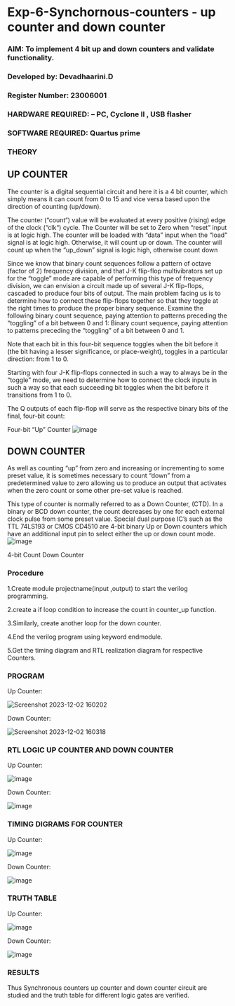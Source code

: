 # Exp-6-Synchornous-counters - up counter and down counter 
### AIM: To implement 4 bit up and down counters and validate  functionality.
### Developed by: Devadhaarini.D 
### Register Number: 23006001
### HARDWARE REQUIRED:  – PC, Cyclone II , USB flasher
### SOFTWARE REQUIRED:   Quartus prime
### THEORY 

## UP COUNTER 
The counter is a digital sequential circuit and here it is a 4 bit counter, which simply means it can count from 0 to 15 and vice versa based upon the direction of counting (up/down). 

The counter (“count“) value will be evaluated at every positive (rising) edge of the clock (“clk“) cycle.
The Counter will be set to Zero when “reset” input is at logic high.
The counter will be loaded with “data” input when the “load” signal is at logic high. Otherwise, it will count up or down.
The counter will count up when the “up_down” signal is logic high, otherwise count down

Since we know that binary count sequences follow a pattern of octave (factor of 2) frequency division, and that J-K flip-flop multivibrators set up for the “toggle” mode are capable of performing this type of frequency division, we can envision a circuit made up of several J-K flip-flops, cascaded to produce four bits of output.
The main problem facing us is to determine how to connect these flip-flops together so that they toggle at the right times to produce the proper binary sequence.
Examine the following binary count sequence, paying attention to patterns preceding the “toggling” of a bit between 0 and 1:
Binary count sequence, paying attention to patterns preceding the “toggling” of a bit between 0 and 1.

Note that each bit in this four-bit sequence toggles when the bit before it (the bit having a lesser significance, or place-weight), toggles in a particular direction: from 1 to 0.



 
 

Starting with four J-K flip-flops connected in such a way to always be in the “toggle” mode, we need to determine how to connect the clock inputs in such a way so that each succeeding bit toggles when the bit before it transitions from 1 to 0.

The Q outputs of each flip-flop will serve as the respective binary bits of the final, four-bit count:

 
 

Four-bit “Up” Counter
![image](https://user-images.githubusercontent.com/36288975/169644758-b2f4339d-9532-40c5-af40-8f4f8c942e2c.png)

## DOWN COUNTER 

As well as counting “up” from zero and increasing or incrementing to some preset value, it is sometimes necessary to count “down” from a predetermined value to zero allowing us to produce an output that activates when the zero count or some other pre-set value is reached.

This type of counter is normally referred to as a Down Counter, (CTD). In a binary or BCD down counter, the count decreases by one for each external clock pulse from some preset value. Special dual purpose IC’s such as the TTL 74LS193 or CMOS CD4510 are 4-bit binary Up or Down counters which have an additional input pin to select either the up or down count mode.
![image](https://user-images.githubusercontent.com/36288975/169644844-1a14e123-7228-4ed8-81a9-eb937dff4ac8.png)


4-bit Count Down Counter

### Procedure

1.Create module projectname(input ,output) to start the verilog programming.

2.create a if loop condition to increase the count in counter_up function.

3.Similarly, create another loop for the down counter.

4.End the verilog program using keyword endmodule.

5.Get the timing diagram and RTL realization diagram for respective Counters.

### PROGRAM 
Up Counter:

![Screenshot 2023-12-02 160202](https://github.com/Devadhaarini/Exp-7-Synchornous-counters-/assets/145796552/3bc74da1-1ef3-4954-9fd0-c0767b7ec710)


Down Counter:

![Screenshot 2023-12-02 160318](https://github.com/Devadhaarini/Exp-7-Synchornous-counters-/assets/145796552/853d00a0-2be9-4fee-8338-22a43dfb5ce8)

### RTL LOGIC UP COUNTER AND DOWN COUNTER  
Up Counter:

![image](https://github.com/Devadhaarini/Exp-7-Synchornous-counters-/assets/145796552/19cc452c-ab88-4ec7-ad6e-5821372bc57c)

Down Counter:

![image](https://github.com/Devadhaarini/Exp-7-Synchornous-counters-/assets/145796552/d0afa67b-eb5b-4226-a394-5f78880179da)

### TIMING DIGRAMS FOR COUNTER  
Up Counter:

![image](https://github.com/Devadhaarini/Exp-7-Synchornous-counters-/assets/145796552/15b79cf7-f0aa-4906-baf8-85ab26bfe33a)

Down Counter:

![image](https://github.com/Devadhaarini/Exp-7-Synchornous-counters-/assets/145796552/2f31596e-0191-478a-9366-082700a0df33)

### TRUTH TABLE 
Up Counter:

![image](https://github.com/Devadhaarini/Exp-7-Synchornous-counters-/assets/145796552/374219a9-1571-40d7-962e-b8b7135f82c9)

Down Counter:

![image](https://github.com/Devadhaarini/Exp-7-Synchornous-counters-/assets/145796552/bd8603a5-51ad-4c13-85b3-d439e7c9d1ee)

### RESULTS 
Thus Synchronous counters up counter and down counter circuit are studied and the truth table for different logic gates are verified.

